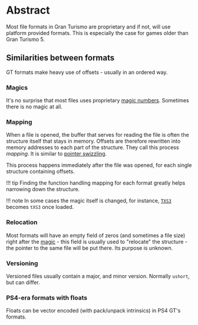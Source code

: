 # Abstract

Most file formats in Gran Turismo are proprietary and if not, will use platform provided formats. This is especially the case for games older than Gran Turismo 5. 

## Similarities between formats

GT formats make heavy use of offsets - usually in an ordered way.

### Magics

It's no surprise that most files uses proprietary [magic numbers](https://en.wikipedia.org/wiki/File_format#Magic_number). Sometimes there is no magic at all.

### Mapping

When a file is opened, the buffer that serves for reading the file is often the structure itself that stays in memory. Offsets are therefore rewritten into memory addresses to each part of the structure. They call this process *mapping*. It is similar to [pointer swizzling](https://en.wikipedia.org/wiki/Pointer_swizzling).

This process happens immediately after the file was opened, for each single structure containing offsets. 

!!! tip
    Finding the function handling mapping for each format greatly helps narrowing down the structure.

!!! note
    In some cases the magic itself is changed, for instance, [`TXS3`](../formats/texture/img_txs3_textureset3.md) becomes `tXS3` once loaded.
    
### Relocation

Most formats will have an empty field of zeros (and sometimes a file size) right after the [magic](https://en.wikipedia.org/wiki/File_format#Magic_number) - this field is usually used to "relocate" the structure - the pointer to the same file will be put there. Its purpose is unknown.

### Versioning

Versioned files usually contain a major, and minor version. Normally `ushort`, but can differ.

### PS4-era formats with floats

Floats can be vector encoded (with pack/unpack intrinsics) in PS4 GT's formats.